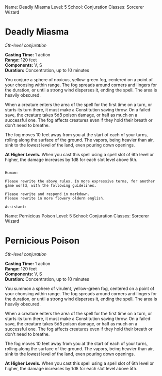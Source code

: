Name: Deadly Miasma
Level: 5
School: Conjuration
Classes: Sorcerer
         Wizard

# Deadly Miasma
_5th-level conjuration_

**Casting Time:** 1 action    
**Range:** 120 feet    
**Components:** V, S   
**Duration:** Concentration, up to 10 minutes 

You conjure a sphere of noxious, yellow-green fog, centered on a point of your choosing within range. The fog spreads around corners and lingers for the duration, or until a strong wind disperses it, ending the spell. The area is heavily obscured.

When a creature enters the area of the spell for the first time on a turn, or starts its turn there, it must make a Constitution saving throw. On a failed save, the creature takes 5d8 poison damage, or half as much on a successful one. The fog affects creatures even if they hold their breath or don't need to breathe.

The fog moves 10 feet away from you at the start of each of your turns, rolling along the surface of the ground. The vapors, being heavier than air, sink to the lowest level of the land, even pouring down openings.

**At Higher Levels.** When you cast this spell using a spell slot of 6th level or higher, the damage increases by 1d8 for each slot level above 5th.
```

Human:

Please rewrite the above rules. In more expressive terms, for another game world, with the following guidelines.

Please rewrite and respond in markdown.
Please rewrite in more flowery oldern english.

Assistant:
```
Name: Pernicious Poison
Level: 5
School: Conjuration
Classes: Sorcerer
         Wizard

# Pernicious Poison
_5th-level conjuration_

**Casting Time:** 1 action    
**Range:** 120 feet    
**Components:** V, S   
**Duration:** Concentration, up to 10 minutes 

You summon a sphere of virulent, yellow-green fog, centered on a point of your choosing within range. The fog spreads around corners and lingers for the duration, or until a strong wind disperses it, ending the spell. The area is heavily obscured.

When a creature enters the area of the spell for the first time on a turn, or starts its turn there, it must make a Constitution saving throw. On a failed save, the creature takes 5d8 poison damage, or half as much on a successful one. The fog affects creatures even if they hold their breath or don't need to breathe.

The fog moves 10 feet away from you at the start of each of your turns, rolling along the surface of the ground. The vapors, being heavier than air, sink to the lowest level of the land, even pouring down openings.

**At Higher Levels.** When you cast this spell using a spell slot of 6th level or higher, the damage increases by 1d8 for each slot level above 5th.
